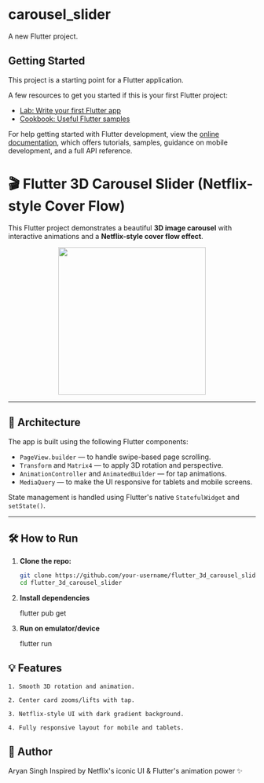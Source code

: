 # carousel_slider

A new Flutter project.

## Getting Started

This project is a starting point for a Flutter application.

A few resources to get you started if this is your first Flutter project:

- [Lab: Write your first Flutter app](https://docs.flutter.dev/get-started/codelab)
- [Cookbook: Useful Flutter samples](https://docs.flutter.dev/cookbook)

For help getting started with Flutter development, view the
[online documentation](https://docs.flutter.dev/), which offers tutorials,
samples, guidance on mobile development, and a full API reference.



# 🎬 Flutter 3D Carousel Slider (Netflix-style Cover Flow)

This Flutter project demonstrates a beautiful **3D image carousel** with interactive animations and a **Netflix-style cover flow effect**.

<p align="center">
  <img src="assets/screenshots/home_screen.png" width="300"/>
</p>

---

## 📐 Architecture

The app is built using the following Flutter components:

- `PageView.builder` — to handle swipe-based page scrolling.
- `Transform` and `Matrix4` — to apply 3D rotation and perspective.
- `AnimationController` and `AnimatedBuilder` — for tap animations.
- `MediaQuery` — to make the UI responsive for tablets and mobile screens.

State management is handled using Flutter's native `StatefulWidget` and `setState()`.

---

## 🛠️ How to Run

1. **Clone the repo:**

   ```bash
   git clone https://github.com/your-username/flutter_3d_carousel_slider.git
   cd flutter_3d_carousel_slider

2. **Install dependencies**

    flutter pub get

3. **Run on emulator/device**

    flutter run



## 💡 Features
    
    1. Smooth 3D rotation and animation.

    2. Center card zooms/lifts with tap.

    3. Netflix-style UI with dark gradient background.

    4. Fully responsive layout for mobile and tablets.

## 🙌 Author

Aryan Singh
Inspired by Netflix's iconic UI & Flutter's animation power ✨